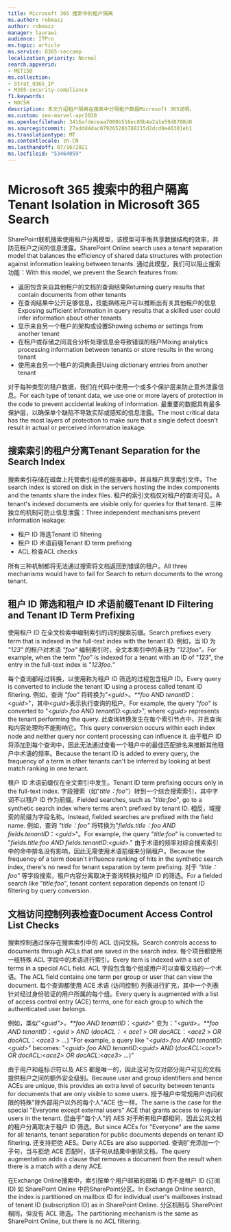 ```yaml
---
title: Microsoft 365 搜索中的租户隔离
ms.author: robmazz
author: robmazz
manager: laurawi
audience: ITPro
ms.topic: article
ms.service: O365-seccomp
localization_priority: Normal
search.appverid:
- MET150
ms.collection:
- Strat_O365_IP
- M365-security-compliance
f1.keywords:
- NOCSH
description: 本文介绍租户隔离在搜索中分隔租户数据Microsoft 365说明。
ms.custom: seo-marvel-apr2020
ms.openlocfilehash: 3416afdeceaa7000b516ec89b4a2a1e59d8708d0
ms.sourcegitcommit: 27addd4dac07926528b788215d2dcd0e46301eb1
ms.translationtype: MT
ms.contentlocale: zh-CN
ms.lasthandoff: 07/16/2021
ms.locfileid: "53464059"
---
```

# <a name="tenant-isolation-in-microsoft-365-search"></a><span data-ttu-id="1f47e-103">Microsoft 365 搜索中的租户隔离</span><span class="sxs-lookup"><span data-stu-id="1f47e-103">Tenant Isolation in Microsoft 365 Search</span></span>

<span data-ttu-id="1f47e-104">SharePoint联机搜索使用租户分离模型，该模型可平衡共享数据结构的效率，并防范租户之间的信息泄露。</span><span class="sxs-lookup"><span data-stu-id="1f47e-104">SharePoint Online search uses a tenant separation model that balances the efficiency of shared data structures with protection against information leaking between tenants.</span></span> <span data-ttu-id="1f47e-105">通过此模型，我们可以阻止搜索功能：</span><span class="sxs-lookup"><span data-stu-id="1f47e-105">With this model, we prevent the Search features from:</span></span>

- <span data-ttu-id="1f47e-106">返回包含来自其他租户的文档的查询结果</span><span class="sxs-lookup"><span data-stu-id="1f47e-106">Returning query results that contain documents from other tenants</span></span>
- <span data-ttu-id="1f47e-107">在查询结果中公开足够信息，技能熟练用户可以推断出有关其他租户的信息</span><span class="sxs-lookup"><span data-stu-id="1f47e-107">Exposing sufficient information in query results that a skilled user could infer information about other tenants</span></span>
- <span data-ttu-id="1f47e-108">显示来自另一个租户的架构或设置</span><span class="sxs-lookup"><span data-stu-id="1f47e-108">Showing schema or settings from another tenant</span></span>
- <span data-ttu-id="1f47e-109">在租户或存储之间混合分析处理信息会导致错误的租户</span><span class="sxs-lookup"><span data-stu-id="1f47e-109">Mixing analytics processing information between tenants or store results in the wrong tenant</span></span>
- <span data-ttu-id="1f47e-110">使用来自另一个租户的词典条目</span><span class="sxs-lookup"><span data-stu-id="1f47e-110">Using dictionary entries from another tenant</span></span>

<span data-ttu-id="1f47e-111">对于每种类型的租户数据，我们在代码中使用一个或多个保护层来防止意外泄露信息。</span><span class="sxs-lookup"><span data-stu-id="1f47e-111">For each type of tenant data, we use one or more layers of protection in the code to prevent accidental leaking of information.</span></span> <span data-ttu-id="1f47e-112">最重要的数据具有最多保护层，以确保单个缺陷不导致实际或感知的信息泄露。</span><span class="sxs-lookup"><span data-stu-id="1f47e-112">The most critical data has the most layers of protection to make sure that a single defect doesn't result in actual or perceived information leakage.</span></span>

## <a name="tenant-separation-for-the-search-index"></a><span data-ttu-id="1f47e-113">搜索索引的租户分离</span><span class="sxs-lookup"><span data-stu-id="1f47e-113">Tenant Separation for the Search Index</span></span>

<span data-ttu-id="1f47e-114">搜索索引存储在磁盘上托管索引组件的服务器中，并且租户共享索引文件。</span><span class="sxs-lookup"><span data-stu-id="1f47e-114">The search index is stored on disk in the servers hosting the index components and the tenants share the index files.</span></span> <span data-ttu-id="1f47e-115">租户的索引文档仅对租户的查询可见。</span><span class="sxs-lookup"><span data-stu-id="1f47e-115">A tenant's indexed documents are visible only for queries for that tenant.</span></span> <span data-ttu-id="1f47e-116">三种独立的机制可防止信息泄露：</span><span class="sxs-lookup"><span data-stu-id="1f47e-116">Three independent mechanisms prevent information leakage:</span></span>

- <span data-ttu-id="1f47e-117">租户 ID 筛选</span><span class="sxs-lookup"><span data-stu-id="1f47e-117">Tenant ID filtering</span></span>
- <span data-ttu-id="1f47e-118">租户 ID 术语前缀</span><span class="sxs-lookup"><span data-stu-id="1f47e-118">Tenant ID term prefixing</span></span>
- <span data-ttu-id="1f47e-119">ACL 检查</span><span class="sxs-lookup"><span data-stu-id="1f47e-119">ACL checks</span></span>

<span data-ttu-id="1f47e-120">所有三种机制都将无法通过搜索将文档返回到错误的租户。</span><span class="sxs-lookup"><span data-stu-id="1f47e-120">All three mechanisms would have to fail for Search to return documents to the wrong tenant.</span></span>

## <a name="tenant-id-filtering-and-tenant-id-term-prefixing"></a><span data-ttu-id="1f47e-121">租户 ID 筛选和租户 ID 术语前缀</span><span class="sxs-lookup"><span data-stu-id="1f47e-121">Tenant ID Filtering and Tenant ID Term Prefixing</span></span>

<span data-ttu-id="1f47e-122">使用租户 ID 在全文检索中编制索引的词的搜索前缀。</span><span class="sxs-lookup"><span data-stu-id="1f47e-122">Search prefixes every term that is indexed in the full-text index with the tenant ID.</span></span> <span data-ttu-id="1f47e-123">例如，当 ID 为 *"123"* 的租户对术语 *"foo"* 编制索引时，全文本索引中的条目为 *"123foo"。*</span><span class="sxs-lookup"><span data-stu-id="1f47e-123">For example, when the term "*foo*" is indexed for a tenant with an ID of "*123*", the entry in the full-text index is "*123foo.*"</span></span>

<span data-ttu-id="1f47e-124">每个查询都经过转换，以使用称为租户 ID 筛选的过程包含租户 ID。</span><span class="sxs-lookup"><span data-stu-id="1f47e-124">Every query is converted to include the tenant ID using a process called tenant ID filtering.</span></span> <span data-ttu-id="1f47e-125">例如，查询 *"foo"* 将转换为"<*guid>。\*\*foo* AND *tenantID*：<*guid*>"，其中<*guid*>表示执行查询的租户。</span><span class="sxs-lookup"><span data-stu-id="1f47e-125">For example, the query "*foo*" is converted to "<*guid*>.*foo* AND *tenantID*:<*guid*>", where <*guid*> represents the tenant performing the query.</span></span> <span data-ttu-id="1f47e-126">此查询转换发生在每个索引节点中，并且查询和内容处理均不能影响它。</span><span class="sxs-lookup"><span data-stu-id="1f47e-126">This query conversion occurs within each index node and neither query nor content processing can influence it.</span></span> <span data-ttu-id="1f47e-127">由于租户 ID 将添加到每个查询中，因此无法通过查看一个租户中的最佳匹配排名来推断其他租户中术语的频率。</span><span class="sxs-lookup"><span data-stu-id="1f47e-127">Because the tenant ID is added to every query, the frequency of a term in other tenants can't be inferred by looking at best match ranking in one tenant.</span></span>

<span data-ttu-id="1f47e-128">租户 ID 术语前缀仅在全文索引中发生。</span><span class="sxs-lookup"><span data-stu-id="1f47e-128">Tenant ID term prefixing occurs only in the full-text index.</span></span> <span data-ttu-id="1f47e-129">字段搜索（如"*title：foo*"）转到一个综合搜索索引，其中字词不以租户 ID 作为前缀。</span><span class="sxs-lookup"><span data-stu-id="1f47e-129">Fielded searches, such as "*title:foo*", go to a synthetic search index where terms aren't prefixed by tenant ID.</span></span> <span data-ttu-id="1f47e-130">相反，域搜索的前缀为字段名称。</span><span class="sxs-lookup"><span data-stu-id="1f47e-130">Instead, fielded searches are prefixed with the field name.</span></span> <span data-ttu-id="1f47e-131">例如，查询 *"title：foo"* 将转换为"*fields.title：foo AND fields.tenantID*：<*guid*>"。</span><span class="sxs-lookup"><span data-stu-id="1f47e-131">For example, the query "*title:foo*" is converted to "*fields.title:foo AND fields.tenantID*:<*guid*>."</span></span> <span data-ttu-id="1f47e-132">由于术语的频率对综合搜索索引中的命中排名没有影响，因此无需使用术语前缀来分隔租户。</span><span class="sxs-lookup"><span data-stu-id="1f47e-132">Because the frequency of a term doesn't influence ranking of hits in the synthetic search index, there's no need for tenant separation by term prefixing.</span></span> <span data-ttu-id="1f47e-133">对于 *"title：foo"* 等字段搜索，租户内容分离取决于查询转换对租户 ID 的筛选。</span><span class="sxs-lookup"><span data-stu-id="1f47e-133">For a fielded search like "*title:foo*", tenant content separation depends on tenant ID filtering by query conversion.</span></span>

## <a name="document-access-control-list-checks"></a><span data-ttu-id="1f47e-134">文档访问控制列表检查</span><span class="sxs-lookup"><span data-stu-id="1f47e-134">Document Access Control List Checks</span></span>

<span data-ttu-id="1f47e-135">搜索控制通过保存在搜索索引中的 ACL 访问文档。</span><span class="sxs-lookup"><span data-stu-id="1f47e-135">Search controls access to documents through ACLs that are saved in the search index.</span></span> <span data-ttu-id="1f47e-136">每个项目都使用一组特殊 ACL 字段中的术语进行索引。</span><span class="sxs-lookup"><span data-stu-id="1f47e-136">Every item is indexed with a set of terms in a special ACL field.</span></span> <span data-ttu-id="1f47e-137">ACL 字段包含每个组或用户可以查看文档的一个术语。</span><span class="sxs-lookup"><span data-stu-id="1f47e-137">The ACL field contains one term per group or user that can view the document.</span></span> <span data-ttu-id="1f47e-138">每个查询都使用 ACE 术语 (访问控制) 列表进行扩充，其中一个列表针对经过身份验证的用户所属的每个组。</span><span class="sxs-lookup"><span data-stu-id="1f47e-138">Every query is augmented with a list of access control entry (ACE) terms, one for each group to which the authenticated user belongs.</span></span>

<span data-ttu-id="1f47e-139">例如，类似"<*guid">。\*\*foo AND tenantID*：<*guid*>" 变为："<*guid>。\*\*foo AND tenantID*：<*guid* >  *AND* (*docACL：* < *ace1* >  *OR docACL*：<*ace2* >  *OR docACL*：<*ace3* >  *...*) "</span><span class="sxs-lookup"><span data-stu-id="1f47e-139">For example, a query like "<*guid*>.*foo AND tenantID*:<*guid*>" becomes: "<*guid*>.*foo AND tenantID*:<*guid*> *AND* (*docACL:*<*ace1*> *OR docACL*:<*ace2*> *OR docACL*:<*ace3*> *...*)"</span></span>

<span data-ttu-id="1f47e-140">由于用户和组标识符以及 AES 都是唯一的，因此这可为仅对部分用户可见的文档提供租户之间的额外安全级别。</span><span class="sxs-lookup"><span data-stu-id="1f47e-140">Because user and group identifiers and hence ACEs are unique, this provides an extra level of security between tenants for documents that are only visible to some users.</span></span> <span data-ttu-id="1f47e-141">授予租户中常规用户访问权限的特殊"除外部用户以外的每个人"ACE 也一样。</span><span class="sxs-lookup"><span data-stu-id="1f47e-141">The same is the case for the special "Everyone except external users" ACE that grants access to regular users in the tenant.</span></span> <span data-ttu-id="1f47e-142">但由于"每个人"的 AES 对于所有租户都相同，因此公共文档的租户分离取决于租户 ID 筛选。</span><span class="sxs-lookup"><span data-stu-id="1f47e-142">But since ACEs for "Everyone" are the same for all tenants, tenant separation for public documents depends on tenant ID filtering.</span></span> <span data-ttu-id="1f47e-143">还支持拒绝 AES。</span><span class="sxs-lookup"><span data-stu-id="1f47e-143">Deny ACEs are also supported.</span></span> <span data-ttu-id="1f47e-144">查询扩充添加一个子句，当与拒绝 ACE 匹配时，该子句从结果中删除文档。</span><span class="sxs-lookup"><span data-stu-id="1f47e-144">The query augmentation adds a clause that removes a document from the result when there is a match with a deny ACE.</span></span>

<span data-ttu-id="1f47e-145">在Exchange Online搜索中，索引按单个用户邮箱的邮箱 ID 而不是租户 ID (订阅 ID) 如 SharePoint Online 中的SharePoint分区。</span><span class="sxs-lookup"><span data-stu-id="1f47e-145">In Exchange Online search, the index is partitioned on mailbox ID for individual user's mailboxes instead of tenant ID (subscription ID) as in SharePoint Online.</span></span> <span data-ttu-id="1f47e-146">分区机制与 SharePoint 相同，但没有 ACL 筛选。</span><span class="sxs-lookup"><span data-stu-id="1f47e-146">The partitioning mechanism is the same as SharePoint Online, but there is no ACL filtering.</span></span>
